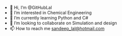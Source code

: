 - 👋 Hi, I’m @GitHubLal
- 👀 I’m interested in Chemical Engineering 
- 🌱 I’m currently learning Python and C#
- 💞️ I’m looking to collaborate on Simulation and design
- 📫 How to reach me sandeep_lal@hotmail.com

<!---
GitHubLal/GitHubLal is a ✨ special ✨ repository because its `README.md` (this file) appears on your GitHub profile.
You can click the Preview link to take a look at your changes.
--->
